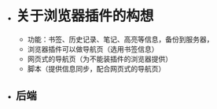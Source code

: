 - # 关于浏览器插件的构想
	- 功能：书签、历史记录、笔记、高亮等信息，备份到服务器，
	- 浏览器插件可以做导航页（选用书签信息）
	- 网页式的导航页（为不能装插件的浏览器提供）
	- 脚本（提供信息同步，配合网页式的导航页）
- ## 后端